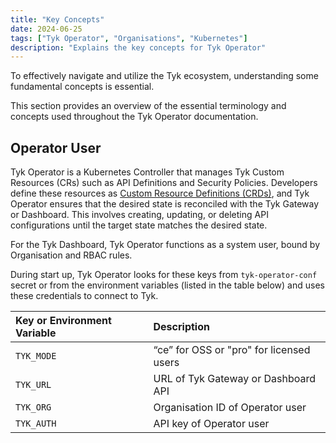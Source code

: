 ```yaml
---
title: "Key Concepts"
date: 2024-06-25
tags: ["Tyk Operator", "Organisations", "Kubernetes"]
description: "Explains the key concepts for Tyk Operator"
---
```


To effectively navigate and utilize the Tyk ecosystem, understanding some fundamental concepts is essential.

This section provides an overview of the essential terminology and concepts used throughout the Tyk Operator documentation.

## Operator User

Tyk Operator is a Kubernetes Controller that manages Tyk Custom Resources (CRs) such as API Definitions and Security Policies. Developers define these resources as [Custom Resource Definitions (CRDs)](https://kubernetes.io/docs/tasks/extend-kubernetes/custom-resources/custom-resource-definitions/), and Tyk Operator ensures that the desired state is reconciled with the Tyk Gateway or Dashboard. This involves creating, updating, or deleting API configurations until the target state matches the desired state.

For the Tyk Dashboard, Tyk Operator functions as a system user, bound by Organisation and RBAC rules.

During start up, Tyk Operator looks for these keys from `tyk-operator-conf` secret or from the environment variables (listed in the table below) and uses these credentials to connect to Tyk.

| Key or Environment Variable | Description  |
|:-----|:-------------|
| `TYK_MODE` | “ce” for OSS or "pro" for licensed users |
| `TYK_URL` | URL of Tyk Gateway or Dashboard API |
| `TYK_ORG` | Organisation ID of Operator user |
| `TYK_AUTH` | API key of Operator user |